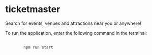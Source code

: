 # ticketmaster

Search for events, venues and attractions near you or anywhere!

To run the application, enter the following command in the terminal:
<pre>
    <code>
        npm run start
    </code>
</pre>
